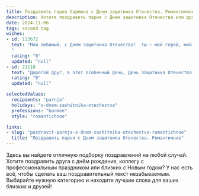 ```yaml
---
title: Поздравить парня бармена с Днем защитника Отечества. Романтичное
description: Хотите поздравить парня с Днем защитника Отечества или другим праздником? Наш ИИ создаст незабываемое поздравление, а вы обязательно выделитесь среди других.  
date: 2024-11-06
tags: second tag
wishes:
- id: 113672
  text: "Мой любимый, с Днём защитника Отечества!  Ты — мой герой, мой защитник,  и даже за барной стойкой,  твоя сила и обаяние  завораживают меня каждый день.  Пусть этот праздник наполнит твою жизнь  радостью, любовью и  нежностью, а я всегда буду твоей надёжной крепостью и самым сладким коктейлем.  Целую и люблю!
  "
  rating: "0"
  updated: "null"
- id: 21118
  text: "Дорогой друг, в этот особенный день, День защитника Отечества, хочу тебя поздравить! Твоя профессия бармена – это искусство создавать атмосферу радости и тепла, и ты делаешь это с таким мастерством и душой. Пусть каждый глоток твоего коктейля будет напоминанием о твоей храбрости и преданности. Желаю тебе сил и вдохновения, чтобы твои руки продолжали творить чудеса, а сердце – отдавать тепло. С праздником, мой храбрый и романтичный друг!"
  rating: "0"
  updated: "null"

selectedValues:
  recipients: "parnja"
  holidays: "s-dnem-zashitnika-otechestva"
  professions: "barmen"
  style: "romantichnoe"

links:
- slug: "pozdravit-parnja-s-dnem-zashitnika-otechestva-romantichnoe"
  title: "Поздравить парня с Днем защитника Отечества. Романтичное"
---
```


Здесь вы найдете отличную подборку поздравлений на любой случай.
Хотите поздравить друга с днём рождения, коллегу с профессиональным праздником или близких с Новым годом? У нас есть всё, чтобы сделать ваш поздравительный текст незабываемым. Выбирайте нужную категорию и находите лучшие слова для ваших близких и друзей!
